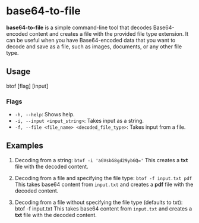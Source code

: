 # base64-to-file

**base64-to-file** is a simple command-line tool that decodes Base64-encoded content and creates a file with the provided file type extension. It can be useful when you have Base64-encoded data that you want to decode and save as a file, such as images, documents, or any other file type.

## Usage

btof [flag] [input]

### Flags

- `-h, --help`: Shows help.
- `-i, --input <input_string>`: Takes input as a string.
- `-f, --file <file_name> <decoded_file_type>`: Takes input from a file.

## Examples

1. Decoding from a string:  ```btof -i 'aGVsbG8gd29ybGQ='```
   This creates a **txt** file with the decoded content.

2. Decoding from a file and specifying the file type: ```btof -f input.txt pdf```
   This takes base64 content from `input.txt` and creates a **pdf** file with the decoded content.

3. Decoding from a file without specifying the file type (defaults to txt): btof -f input.txt
   This takes base64 content from `input.txt` and creates a **txt** file with the decoded content.

